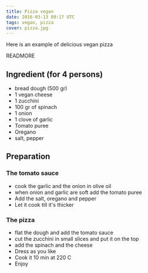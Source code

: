 ```yaml
---
title: Pizza vegan
date: 2016-03-13 09:17 UTC
tags: vegan, pizza
cover: pizza.jpg
---
```


Here is an example of delicious vegan pizza 

READMORE

## Ingredient (for 4 persons)

* bread dough (500 gr)
* 1 vegan cheese
* 1 zucchini
* 100 gr of spinach
* 1 onion 
* 1 clove of garlic
* Tomato puree
* Oregano
* salt, pepper 

## Preparation

### The tomato sauce

* cook the garlic and the onion in olive oil
* when onion and garlic are soft add the tomato puree 
* Add the salt, oregano and pepper 
* Let it cook till it's thicker

### The pizza

* flat the dough and add the tomato sauce
* cut the zucchini in small slices and put it on the top
* add the spinach and the cheese
* Dress as you like
* Cook it 10 min at 220 C
* Enjoy 
